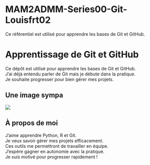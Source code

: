 # MAM2ADMM-Series00-Git-Louisfrt02
Ce référentiel est utilisé pour apprendre les bases de Git et GitHub.
# Apprentissage de Git et GitHub

Ce dépôt est utilisé pour apprendre les bases de Git et GitHub.  
J’ai déjà entendu parler de Git mais je débute dans la pratique.  
Je souhaite progresser pour bien gérer mes projets.  
## Une image sympa

![](https://logo-marque.com/wp-content/uploads/2020/11/Olympique-de-Marseille-Embleme.png)

## À propos de moi

J’aime apprendre Python, R et Git.  
Je veux savoir gérer mes projets efficacement.  
Ces outils me permettront de travailler en équipe.  
J’espère gagner en autonomie avec la pratique.  
Je suis motivé pour progresser rapidement !  
